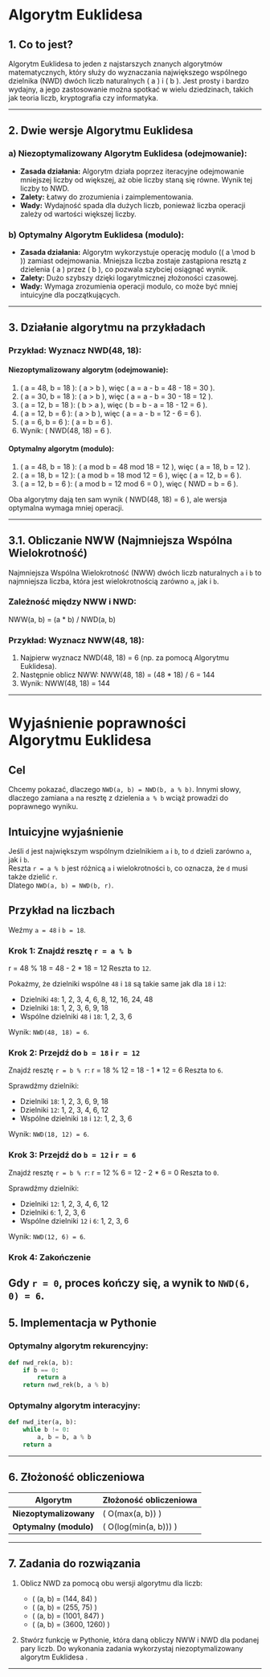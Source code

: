 # Algorytm Euklidesa  

## 1. Co to jest?  
Algorytm Euklidesa to jeden z najstarszych znanych algorytmów matematycznych, który służy do wyznaczania największego wspólnego dzielnika (NWD) dwóch liczb naturalnych \( a \) i \( b \). Jest prosty i bardzo wydajny, a jego zastosowanie można spotkać w wielu dziedzinach, takich jak teoria liczb, kryptografia czy informatyka.

---

## 2. Dwie wersje Algorytmu Euklidesa

### a) Niezoptymalizowany Algorytm Euklidesa (odejmowanie):  
- **Zasada działania:** Algorytm działa poprzez iteracyjne odejmowanie mniejszej liczby od większej, aż obie liczby staną się równe. Wynik tej liczby to NWD.  
- **Zalety:** Łatwy do zrozumienia i zaimplementowania.  
- **Wady:** Wydajność spada dla dużych liczb, ponieważ liczba operacji zależy od wartości większej liczby.  

### b) Optymalny Algorytm Euklidesa (modulo):  
- **Zasada działania:** Algorytm wykorzystuje operację modulo (\( a \mod b \)) zamiast odejmowania. Mniejsza liczba zostaje zastąpiona resztą z dzielenia \( a \) przez \( b \), co pozwala szybciej osiągnąć wynik.  
- **Zalety:** Dużo szybszy dzięki logarytmicznej złożoności czasowej.  
- **Wady:** Wymaga zrozumienia operacji modulo, co może być mniej intuicyjne dla początkujących.  

---

## 3. Działanie algorytmu na przykładach  

### Przykład: Wyznacz NWD(48, 18):  

#### Niezoptymalizowany algorytm (odejmowanie):  
1. \( a = 48, b = 18 \): \( a > b \), więc \( a = a - b = 48 - 18 = 30 \).  
2. \( a = 30, b = 18 \): \( a > b \), więc \( a = a - b = 30 - 18 = 12 \).  
3. \( a = 12, b = 18 \): \( b > a \), więc \( b = b - a = 18 - 12 = 6 \).  
4. \( a = 12, b = 6 \): \( a > b \), więc \( a = a - b = 12 - 6 = 6 \).  
5. \( a = 6, b = 6 \): \( a = b = 6 \).
6. Wynik: \( NWD(48, 18) = 6 \).  

#### Optymalny algorytm (modulo):  
1. \( a = 48, b = 18 \): \( a mod b  = 48 mod 18 = 12 ), więc \( a = 18, b = 12 \).  
2. \( a = 18, b = 12 \): \( a mod b  = 18 mod 12 = 6 ), więc \( a = 12, b = 6 \).  
3. \( a = 12, b = 6 \): \( a mod b  = 12 mod 6 = 0 ), więc \( NWD = b = 6 \).  

Oba algorytmy dają ten sam wynik \( NWD(48, 18) = 6 \), ale wersja optymalna wymaga mniej operacji.  

---
## 3.1. Obliczanie NWW (Najmniejsza Wspólna Wielokrotność)

Najmniejsza Wspólna Wielokrotność (NWW) dwóch liczb naturalnych `a` i `b` to najmniejsza liczba, która jest wielokrotnością zarówno `a`, jak i `b`.

### Zależność między NWW i NWD:

NWW(a, b) = (a * b) / NWD(a, b)

### Przykład: Wyznacz NWW(48, 18):

1. Najpierw wyznacz NWD(48, 18) = 6 (np. za pomocą Algorytmu Euklidesa).
2. Następnie oblicz NWW:
   NWW(48, 18) = (48 * 18) / 6 = 144
3. Wynik: NWW(48, 18) = 144

---
# Wyjaśnienie poprawności Algorytmu Euklidesa

## Cel
Chcemy pokazać, dlaczego `NWD(a, b) = NWD(b, a % b)`. Innymi słowy, dlaczego zamiana `a` na resztę z dzielenia `a % b` wciąż prowadzi do poprawnego wyniku.

## Intuicyjne wyjaśnienie
Jeśli `d` jest największym wspólnym dzielnikiem `a` i `b`, to `d` dzieli zarówno `a`, jak i `b`.  
Reszta `r = a % b` jest różnicą `a` i wielokrotności `b`, co oznacza, że `d` musi także dzielić `r`.  
Dlatego `NWD(a, b) = NWD(b, r)`.

## Przykład na liczbach
Weźmy `a = 48` i `b = 18`.

### Krok 1: Znajdź resztę `r = a % b`
r = 48 % 18 = 48 - 2 * 18 = 12
Reszta to `12`.

Pokażmy, że dzielniki wspólne `48` i `18` są takie same jak dla `18` i `12`:

- Dzielniki `48`: 1, 2, 3, 4, 6, 8, 12, 16, 24, 48  
- Dzielniki `18`: 1, 2, 3, 6, 9, 18  
- Wspólne dzielniki `48` i `18`: 1, 2, 3, 6  

Wynik: `NWD(48, 18) = 6`.

### Krok 2: Przejdź do `b = 18` i `r = 12`
Znajdź resztę `r = b % r`:
r = 18 % 12 = 18 - 1 * 12 = 6
Reszta to `6`.

Sprawdźmy dzielniki:
- Dzielniki `18`: 1, 2, 3, 6, 9, 18  
- Dzielniki `12`: 1, 2, 3, 4, 6, 12  
- Wspólne dzielniki `18` i `12`: 1, 2, 3, 6  

Wynik: `NWD(18, 12) = 6`.

### Krok 3: Przejdź do `b = 12` i `r = 6`
Znajdź resztę `r = b % r`:
r = 12 % 6 = 12 - 2 * 6 = 0
Reszta to `0`.

Sprawdźmy dzielniki:
- Dzielniki `12`: 1, 2, 3, 4, 6, 12  
- Dzielniki `6`: 1, 2, 3, 6  
- Wspólne dzielniki `12` i `6`: 1, 2, 3, 6  

Wynik: `NWD(12, 6) = 6`.

### Krok 4: Zakończenie
Gdy `r = 0`, proces kończy się, a wynik to `NWD(6, 0) = 6`.
---
## 5. Implementacja w Pythonie  

### Optymalny algorytm rekurencyjny:  
```python
def nwd_rek(a, b):
    if b == 0:
        return a
    return nwd_rek(b, a % b)
```

### Optymalny algorytm interacyjny:  
```python
def nwd_iter(a, b):
    while b != 0:
        a, b = b, a % b
    return a
```

---

## 6. Złożoność obliczeniowa  

| Algorytm                    | Złożoność obliczeniowa              
|-----------------------------|---------------------------------|
| **Niezoptymalizowany**      | \( O(max(a, b)) \)            |         
| **Optymalny (modulo)**      | \( O(log(min(a, b))) \)      
---

## 7. Zadania do rozwiązania  

1. Oblicz NWD za pomocą obu wersji algorytmu dla liczb:  
   - \( (a, b) = (144, 84) \)  
   - \( (a, b) = (255, 75) \)  
   - \( (a, b) = (1001, 847) \)  
   - \( (a, b) = (3600, 1260) \)  

2.  Stwórz funkcję w Pythonie, która daną obliczy NWW i NWD dla podanej pary liczb.
    Do wykonania zadania wykorzystaj niezoptymalizowany algorytm Euklidesa .

---


